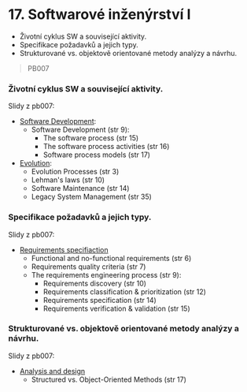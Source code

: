 # 17. Softwarové inženýrství I

- Životní cyklus SW a související aktivity.
- Specifikace požadavků a jejich typy.
- Strukturované vs. objektově orientované metody analýzy a návrhu.

> PB007

### Životní cyklus SW a související aktivity.

Slidy z pb007:
- [Software Development](https://is.muni.cz/el/1433/podzim2016/PB007/um/lec/01-SoftwareDevelopment.pdf):
	- Software Development (str 9):
		- The software process (str 15)
		- The software process activities (str 16)
		- Software process models (str 17)
- [Evolution](https://is.muni.cz/el/1433/podzim2016/PB007/um/lec/10-Evolution.pdf):
	- Evolution Processes (str 3)
	- Lehman's laws (str 10)
	- Software Maintenance (str 14)
	- Legacy System Management (str 35)

### Specifikace požadavků a jejich typy.

Slidy z pb007:
- [Requirements specifiaction](https://is.muni.cz/el/1433/podzim2016/PB007/um/lec/02-RequirementsSpecification.pdf)
	- Functional and no-functional requirements (str 6)
	- Requirements quality criteria (str 7)
	- The requirements engineering process (str 9):
		- Requirements discovery (str 10)
		- Requirements classification & prioritization (str 12)
		- Requirements specification (str 14)
		- Requirements verification & validation (str 15)

### Strukturované vs. objektově orientované metody analýzy a návrhu.

Slidy z pb007:
- [Analysis and design](https://is.muni.cz/el/1433/podzim2016/PB007/um/lec/03-AnalysisAndDesign.pdf)
	- Structured vs. Object-Oriented Methods (str 17)
